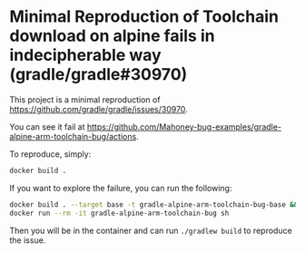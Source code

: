# Minimal Reproduction of Toolchain download on alpine fails in indecipherable way (gradle/gradle#30970)

This project is a minimal reproduction of https://github.com/gradle/gradle/issues/30970.

You can see it fail at https://github.com/Mahoney-bug-examples/gradle-alpine-arm-toolchain-bug/actions.

To reproduce, simply:

```bash
docker build .
```

If you want to explore the failure, you can run the following:

```bash
docker build . --target base -t gradle-alpine-arm-toolchain-bug-base && \
docker run --rm -it gradle-alpine-arm-toolchain-bug sh
```

Then you will be in the container and can run `./gradlew build` to reproduce the
issue.
